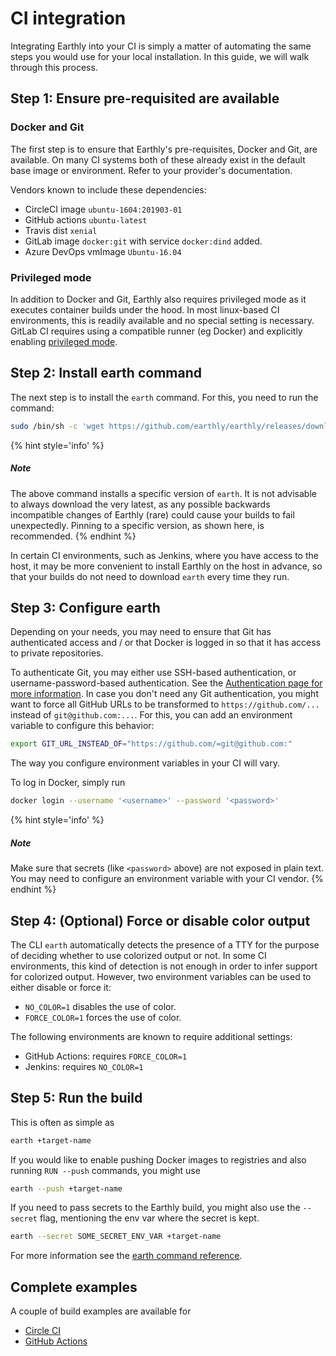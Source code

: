 # CI integration

Integrating Earthly into your CI is simply a matter of automating the same steps you would use for your local installation. In this guide, we will walk through this process.

## Step 1: Ensure pre-requisited are available

### Docker and Git

The first step is to ensure that Earthly's pre-requisites, Docker and Git, are available. On many CI systems both of these already exist in the default base image or environment. Refer to your provider's documentation.

Vendors known to include these dependencies:

* CircleCI image `ubuntu-1604:201903-01`
* GitHub actions `ubuntu-latest`
* Travis dist `xenial`
* GitLab image `docker:git` with service `docker:dind` added.
* Azure DevOps vmImage `Ubuntu-16.04`

### Privileged mode

In addition to Docker and Git, Earthly also requires privileged mode as it executes container builds under the hood. In most linux-based CI environments, this is readily available and no special setting is necessary. GitLab CI requires using a compatible runner (eg Docker) and explicitly enabling [privileged mode](https://docs.gitlab.com/runner/executors/docker.html#the-privileged-mode).

## Step 2: Install earth command

The next step is to install the `earth` command. For this, you need to run the command:

```bash
sudo /bin/sh -c 'wget https://github.com/earthly/earthly/releases/download/v0.3.5/earth-linux-amd64 -O /usr/local/bin/earth && chmod +x /usr/local/bin/earth'
```

{% hint style='info' %}
##### Note

The above command installs a specific version of `earth`. It is not advisable to always download the very latest, as any possible backwards incompatible changes of Earthly (rare) could cause your builds to fail unexpectedly. Pinning to a specific version, as shown here, is recommended.
{% endhint %}

In certain CI environments, such as Jenkins, where you have access to the host, it may be more convenient to install Earthly on the host in advance, so that your builds do not need to download `earth` every time they run.

## Step 3: Configure earth

Depending on your needs, you may need to ensure that Git has authenticated access and / or that Docker is logged in so that it has access to private repositories.

To authenticate Git, you may either use SSH-based authentication, or username-password-based authentication. See the [Authentication page for more information](./auth.md). In case you don't need any Git authentication, you might want to force all GitHub URLs to be transformed to `https://github.com/...` instead of `git@github.com:...`. For this, you can add an environment variable to configure this behavior:

```bash
export GIT_URL_INSTEAD_OF="https://github.com/=git@github.com:"
```

The way you configure environment variables in your CI will vary.

To log in Docker, simply run

```bash
docker login --username '<username>' --password '<password>'
```

{% hint style='info' %}
##### Note

Make sure that secrets (like `<password>` above) are not exposed in plain text. You may need to configure an environment variable with your CI vendor.
{% endhint %}

## Step 4: (Optional) Force or disable color output

The CLI `earth` automatically detects the presence of a TTY for the purpose of deciding whether to use colorized output or not. In some CI environments, this kind of detection is not enough in order to infer support for colorized output. However, two environment variables can be used to either disable or force it:

* `NO_COLOR=1` disables the use of color.
* `FORCE_COLOR=1` forces the use of color.

The following environments are known to require additional settings:

* GitHub Actions: requires `FORCE_COLOR=1`
* Jenkins: requires `NO_COLOR=1`

## Step 5: Run the build

This is often as simple as

```bash
earth +target-name
```

If you would like to enable pushing Docker images to registries and also running `RUN --push` commands, you might use

```bash
earth --push +target-name
```

If you need to pass secrets to the Earthly build, you might also use the `--secret` flag, mentioning the env var where the secret is kept.

```bash
earth --secret SOME_SECRET_ENV_VAR +target-name
```

For more information see the [earth command reference](../earth-command/earth-command.md).

## Complete examples

A couple of build examples are available for

* [Circle CI](../examples/circle-integration.md)
* [GitHub Actions](../examples/gh-actions-integration.md)

